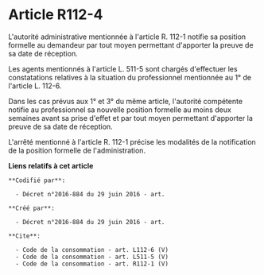 # Article R112-4

L'autorité administrative mentionnée à l'article R. 112-1 notifie sa position formelle au demandeur par tout moyen permettant
d'apporter la preuve de sa date de réception. 

Les agents mentionnés à l'article L. 511-5 sont chargés d'effectuer les constatations relatives à la situation du
professionnel mentionnée au 1° de l'article L. 112-6. 

Dans les cas prévus aux 1° et 3° du même article, l'autorité compétente notifie au professionnel sa nouvelle position
formelle au moins deux semaines avant sa prise d'effet et par tout moyen permettant d'apporter la preuve de sa date de
réception. 

L'arrêté mentionné à l'article R. 112-1 précise les modalités de la notification de la position formelle de l'administration.

**Liens relatifs à cet article**

	**Codifié par**:

	  - Décret n°2016-884 du 29 juin 2016 - art.

	**Créé par**:

	  - Décret n°2016-884 du 29 juin 2016 - art.

	**Cite**:

	  - Code de la consommation - art. L112-6 (V)
	  - Code de la consommation - art. L511-5 (V)
	  - Code de la consommation - art. R112-1 (V)
